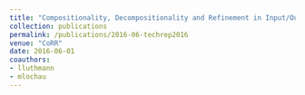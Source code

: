 ```yaml
---
title: "Compositionality, Decompositionality and Refinement in Input/Output Conformance Testing - Technical Report"
collection: publications
permalink: /publications/2016-06-techrep2016
venue: "CoRR"
date: 2016-06-01
coauthors:
- lluthmann
- mlochau
---
```

